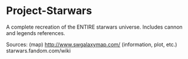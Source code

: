 # Project-Starwars
A complete recreation of the ENTIRE starwars universe. Includes cannon and legends references.

Sources:
(map) http://www.swgalaxymap.com/
(information, plot, etc.) starwars.fandom.com/wiki
